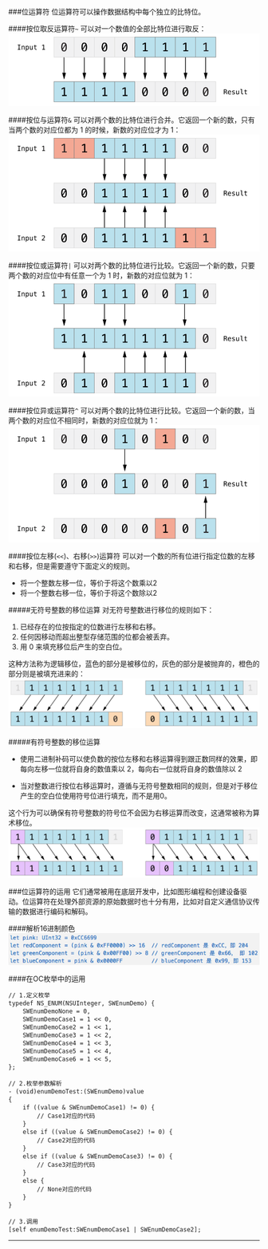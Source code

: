 ###位运算符
位运算符可以操作数据结构中每个独立的比特位。

####按位取反运算符`~`
可以对一个数值的全部比特位进行取反：
![](/assets/bitwiseNOT_2x.png)

####按位与运算符`&`
可以对两个数的比特位进行合并。它返回一个新的数，只有当两个数的对应位都为 1 的时候，新数的对应位才为 1：
![](/assets/bitwiseAND_2x.png)

####按位或运算符`|`
可以对两个数的比特位进行比较。它返回一个新的数，只要两个数的对应位中有任意一个为 1 时，新数的对应位就为 1：
![](/assets/bitwiseOR_2x.png)

####按位异或运算符`^`
可以对两个数的比特位进行比较。它返回一个新的数，当两个数的对应位不相同时，新数的对应位就为 1：
![](/assets/bitwiseXOR_2x.png)

####按位左移(`<<`)、右移(`>>`)运算符
可以对一个数的所有位进行指定位数的左移和右移，但是需要遵守下面定义的规则。
- 将一个整数左移一位，等价于将这个数乘以2
- 将一个整数右移一位，等价于将这个数除以2

#####无符号整数的移位运算
对无符号整数进行移位的规则如下：

  1. 已经存在的位按指定的位数进行左移和右移。
  2. 任何因移动而超出整型存储范围的位都会被丢弃。
  3. 用 0 来填充移位后产生的空白位。

这种方法称为逻辑移位，蓝色的部分是被移位的，灰色的部分是被抛弃的，橙色的部分则是被填充进来的：
![](/assets/bitshiftUnsigned_2x.png)

#####有符号整数的移位运算
- 使用二进制补码可以使负数的按位左移和右移运算得到跟正数同样的效果，即每向左移一位就将自身的数值乘以 2，每向右一位就将自身的数值除以 2

- 当对整数进行按位右移运算时，遵循与无符号整数相同的规则，但是对于移位产生的空白位使用符号位进行填充，而不是用0。

这个行为可以确保有符号整数的符号位不会因为右移运算而改变，这通常被称为算术移位。
![](/assets/bitshiftSigned_2x.png)

###位运算符的运用
它们通常被用在底层开发中，比如图形编程和创建设备驱动。位运算符在处理外部资源的原始数据时也十分有用，比如对自定义通信协议传输的数据进行编码和解码。

####解析16进制颜色
![](/assets/Snip20161101_6.png)

####在OC枚举中的运用
```objc
// 1.定义枚举
typedef NS_ENUM(NSUInteger, SWEnumDemo) {
    SWEnumDemoNone = 0,
    SWEnumDemoCase1 = 1 << 0,
    SWEnumDemoCase2 = 1 << 1,
    SWEnumDemoCase3 = 1 << 2,
    SWEnumDemoCase4 = 1 << 3,
    SWEnumDemoCase5 = 1 << 4,
    SWEnumDemoCase6 = 1 << 5,
};

// 2.枚举参数解析
- (void)enumDemoTest:(SWEnumDemo)value
{
    if ((value & SWEnumDemoCase1) != 0) {
        // Case1对应的代码
    }
    else if ((value & SWEnumDemoCase2) != 0) {
        // Case2对应的代码
    }
    else if ((value & SWEnumDemoCase3) != 0) {
        // Case3对应的代码
    }
    else {
        // None对应的代码
    }
}

// 3.调用
[self enumDemoTest:SWEnumDemoCase1 | SWEnumDemoCase2];
```


---